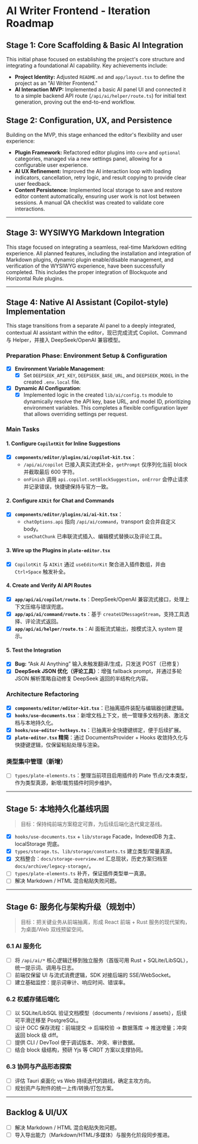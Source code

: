 ﻿# AI Writer Frontend - Iteration Roadmap

## Stage 1: Core Scaffolding & Basic AI Integration

This initial phase focused on establishing the project's core structure and integrating a foundational AI capability. Key achievements include:

- **Project Identity:** Adjusted `README.md` and `app/layout.tsx` to define the project as an "AI Writer Frontend."
- **AI Interaction MVP:** Implemented a basic AI panel UI and connected it to a simple backend API route (`/api/ai/helper/route.ts`) for initial text generation, proving out the end-to-end workflow.

## Stage 2: Configuration, UX, and Persistence

Building on the MVP, this stage enhanced the editor's flexibility and user experience:

- **Plugin Framework:** Refactored editor plugins into `core` and `optional` categories, managed via a new settings panel, allowing for a configurable user experience.
- **AI UX Refinement:** Improved the AI interaction loop with loading indicators, cancellation, retry logic, and result copying to provide clear user feedback.
- **Content Persistence:** Implemented local storage to save and restore editor content automatically, ensuring user work is not lost between sessions. A manual QA checklist was created to validate core interactions.

---

## Stage 3: WYSIWYG Markdown Integration

This stage focused on integrating a seamless, real-time Markdown editing experience. All planned features, including the installation and integration of Markdown plugins, dynamic plugin enable/disable management, and verification of the WYSIWYG experience, have been successfully completed. This includes the proper integration of Blockquote and Horizontal Rule plugins.

---

## Stage 4: Native AI Assistant (Copilot-style) Implementation

This stage transitions from a separate AI panel to a deeply integrated, contextual AI assistant within the editor，现已完成流式 Copilot、Command 与 Helper，并接入 DeepSeek/OpenAI 兼容模型。

### Preparation Phase: Environment Setup & Configuration

- [X] **Environment Variable Management**:
  - [X] Set `DEEPSEEK_API_KEY`, `DEEPSEEK_BASE_URL`, and `DEEPSEEK_MODEL` in the created `.env.local` file.
- [X] **Dynamic AI Configuration**:
  - [X] Implemented logic in the created `lib/ai/config.ts` module to dynamically resolve the API key, base URL, and model ID, prioritizing environment variables. This completes a flexible configuration layer that allows overriding settings per request.

### Main Tasks

#### 1. Configure `CopilotKit` for Inline Suggestions

- [X] **`components/editor/plugins/ai/copilot-kit.tsx`**：
  - `/api/ai/copilot` 已接入真实流式补全，`getPrompt` 仅序列化当前 block 并截取最后 600 字符。
  - `onFinish` 调用 `api.copilot.setBlockSuggestion`，`onError` 会停止请求并记录错误，快捷键保持与官方一致。

#### 2. Configure `AIKit` for Chat and Commands

- [X] **`components/editor/plugins/ai/ai-kit.tsx`**：
  - `chatOptions.api` 指向 `/api/ai/command`，transport 会合并自定义 body。
  - `useChatChunk` 已串联流式插入、编辑模式替换以及评论工具。

#### 3. Wire up the Plugins in `plate-editor.tsx`

- [X] `CopilotKit` 与 `AIKit` 通过 `useEditorKit` 聚合进入插件数组，并由 `Ctrl+Space` 触发补全。

#### 4. Create and Verify AI API Routes

- [X] **`app/api/ai/copilot/route.ts`**：DeepSeek/OpenAI 兼容流式接口，处理上下文压缩与错误兜底。
- [X] **`app/api/ai/command/route.ts`**：基于 `createUIMessageStream`，支持工具选择、评论流式返回。
- [X] **`app/api/ai/helper/route.ts`**：AI 面板流式输出，按模式注入 system 提示。

#### 5. Test the Integration

- [X] **Bug:** “Ask AI Anything” 输入未触发翻译/生成，只发送 POST（已修复）
- [X] **DeepSeek JSON 优化（评论工具）**：增强 fallback prompt，并通过多轮 JSON 解析策略自动修复 DeepSeek 返回的半结构化内容。

### Architecture Refactoring

- [X] **`components/editor/editor-kit.tsx`**：已抽离插件装配与编辑器创建逻辑。
- [X] **`hooks/use-documents.tsx`**：新增文档上下文，统一管理多文档列表、激活文档与本地持久化。
- [X] **`hooks/use-editor-hotkeys.ts`**：已抽离补全快捷键绑定，便于后续扩展。
- [X] **`plate-editor.tsx` 精简**：通过 DocumentsProvider + Hooks 收敛持久化与快捷键逻辑，仅保留粘贴处理与渲染。

### 类型集中管理（新增）

- [ ] `types/plate-elements.ts`：整理当前项目启用插件的 Plate 节点/文本类型，作为类型真源，新增/裁剪插件时同步维护。

---

## Stage 5: 本地持久化基线巩固

> 目标：保持纯前端方案稳定可靠，为后续后端化迭代奠定基线。

- [X] `hooks/use-documents.tsx` + `lib/storage` Facade，IndexedDB 为主、localStorage 兜底。
- [X] `types/storage.ts`、`lib/storage/constants.ts` 建立类型/常量真源。
- [X] 文档整合：`docs/storage-overview.md` 汇总现状，历史方案归档至 `docs/archive/legacy-storage/`。
- [ ] `types/plate-elements.ts` 补齐，保证插件类型单一真源。
- [ ] 解决 Markdown / HTML 混合粘贴失败问题。

---

## Stage 6: 服务化与架构升级（规划中）

> 目标：把关键业务从前端抽离，形成 React 前端 + Rust 服务的现代架构，为桌面/Web 双线预留空间。

### 6.1 AI 服务化

- [ ] 将 `/api/ai/*` 核心逻辑迁移到独立服务（首版可用 Rust + SQLite/LibSQL），统一提示词、调用与日志。
- [ ] 前端仅保留 UI 与流式消费逻辑，SDK 对接后端的 SSE/WebSocket。
- [ ] 建立基础监控：提示词审计、响应时间、错误率。

### 6.2 权威存储后端化

- [ ] 以 SQLite/LibSQL 验证文档模型（documents / revisions / assets），后续可平滑迁移至 PostgreSQL。
- [ ] 设计 OCC 保存流程：前端提交 → 后端校验 → 数据落库 → 推送增量；冲突返回 block 级 diff。
- [ ] 提供 CLI / DevTool 便于调试版本、冲突、审计数据。
- [ ] 结合 block 级结构，预研 Yjs 等 CRDT 方案以支撑协同。

### 6.3 协同与产品形态探索

- [ ] 评估 Tauri 桌面化 vs Web 持续迭代的路线，确定主攻方向。
- [ ] 规划资产与附件的统一上传/转换/打包方案。

---

## Backlog & UI/UX

- [ ] 解决 Markdown / HTML 混合粘贴失败问题。
- [ ] 导入导出能力（Markdown/HTML/多媒体）与服务化阶段同步推进。
